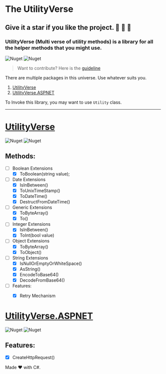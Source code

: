 ﻿# The UtilityVerse

## Give it a star if you like the project. 👏 🌠 🌟

### UtilityVerse (Multi verse of utility methods) is a library for all the helper methods that you might use.

![Nuget](https://img.shields.io/github/repo-size/purkayasta/TheUtilityVerse?style=social)
![Nuget](https://img.shields.io/github/last-commit/purkayasta/TheUtilityVerse?style=flat-square)

> Want to contribute? Here is the [guideline](./CONTRIBUTING.md)

There are multiple packages in this universe. Use whatever suits you.

1. [UtilityVerse](https://www.nuget.org/packages/UtilityVerse/)
2. [UtilityVerse.ASPNET](https://www.nuget.org/packages/UtilityVerse.ASPNET/)

To Invoke this library, you may want to use ```Utility``` class.

-------------------------------

# [UtilityVerse](https://www.nuget.org/packages/UtilityVerse/)
![Nuget](https://img.shields.io/nuget/v/UtilityVerse)
![Nuget](https://img.shields.io/nuget/dt/UtilityVerse?style=plastic)


## Methods:

- [ ] Boolean Extensions
	- [x] ToBoolean(string value);
- [ ] Date Extensions
	- [x] IsInBetween()
	- [x] ToUnixTimeStamp()
	- [x] ToDateTime()
	- [x] DestructFromDateTime()

- [ ] Generic Extensions
	- [x] ToByteArray()
	- [x] To<T>()

- [ ] Integer Extensions
	- [x] IsInBetween()
	- [x] ToInt(bool value)

- [ ] Object Extensions
	- [x] ToByteArray()
	- [x] ToObject()

- [ ] String Extensions
	- [x] IsNullOrEmptyOrWhiteSpace()
	- [x] AsString()
	- [x] EncodeToBase64()
	- [x] DecodeFromBase64()

- [ ] Features:
	- [x] Retry Mechanism



# [UtilityVerse.ASPNET](https://www.nuget.org/packages/UtilityVerse.ASPNET/)
![Nuget](https://img.shields.io/nuget/v/UtilityVerse.ASPNET)
![Nuget](https://img.shields.io/nuget/dt/UtilityVerse.ASPNET?style=plastic)


## Features:
- [x] CreateHttpRequest()




Made ❤ with C#.

